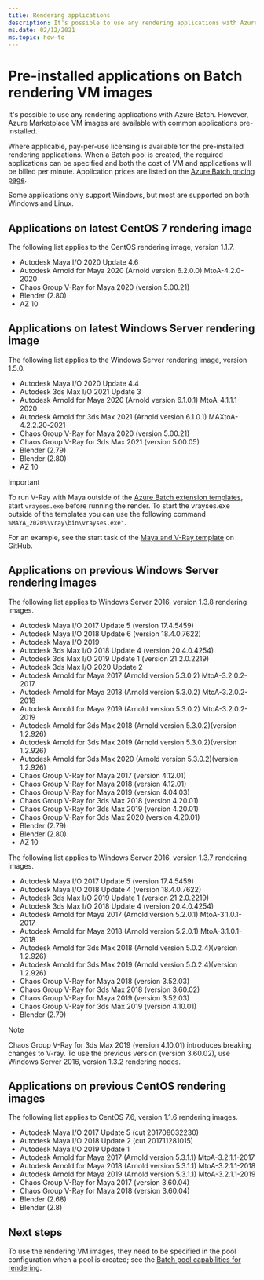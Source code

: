 ```yaml
---
title: Rendering applications
description: It's possible to use any rendering applications with Azure Batch. However, Azure Marketplace VM images are available with common applications pre-installed.
ms.date: 02/12/2021
ms.topic: how-to
---
```


# Pre-installed applications on Batch rendering VM images

It's possible to use any rendering applications with Azure Batch. However, Azure Marketplace VM images are available with common applications pre-installed.

Where applicable, pay-per-use licensing is available for the pre-installed rendering applications. When a Batch pool is created, the required applications can be specified and both the cost of VM and applications will be billed per minute. Application prices are listed on the [Azure Batch pricing page](https://azure.microsoft.com/pricing/details/batch/#graphic-rendering).

Some applications only support Windows, but most are supported on both Windows and Linux.

## Applications on latest CentOS 7 rendering image

The following list applies to the CentOS rendering image, version 1.1.7.

* Autodesk Maya I/O 2020 Update 4.6
* Autodesk Arnold for Maya 2020 (Arnold version 6.2.0.0) MtoA-4.2.0-2020
* Chaos Group V-Ray for Maya 2020 (version 5.00.21)
* Blender (2.80)
* AZ 10

## Applications on latest Windows Server rendering image

The following list applies to the Windows Server rendering image, version 1.5.0.

* Autodesk Maya I/O 2020 Update 4.4
* Autodesk 3ds Max I/O 2021 Update 3
* Autodesk Arnold for Maya 2020 (Arnold version 6.1.0.1) MtoA-4.1.1.1-2020
* Autodesk Arnold for 3ds Max 2021 (Arnold version 6.1.0.1) MAXtoA-4.2.2.20-2021
* Chaos Group V-Ray for Maya 2020 (version 5.00.21)
* Chaos Group V-Ray for 3ds Max 2021 (version 5.00.05)
* Blender (2.79)
* Blender (2.80)
* AZ 10

> [!IMPORTANT]
> To run V-Ray with Maya outside of the [Azure Batch extension templates](https://github.com/Azure/batch-extension-templates), start `vrayses.exe` before running the render. To start the vrayses.exe outside of the templates you can use the following command `%MAYA_2020%\vray\bin\vrayses.exe"`.
>
> For an example, see the start task of the [Maya and V-Ray template](https://github.com/Azure/batch-extension-templates/blob/master/templates/maya/render-vray-windows/pool.template.json) on GitHub.

## Applications on previous Windows Server rendering images

The following list applies to Windows Server 2016, version 1.3.8 rendering images.

* Autodesk Maya I/O 2017 Update 5 (version 17.4.5459)
* Autodesk Maya I/O 2018 Update 6 (version 18.4.0.7622)
* Autodesk Maya I/O 2019
* Autodesk 3ds Max I/O 2018 Update 4 (version 20.4.0.4254)
* Autodesk 3ds Max I/O 2019 Update 1 (version 21.2.0.2219)
* Autodesk 3ds Max I/O 2020 Update 2
* Autodesk Arnold for Maya 2017 (Arnold version 5.3.0.2) MtoA-3.2.0.2-2017
* Autodesk Arnold for Maya 2018 (Arnold version 5.3.0.2) MtoA-3.2.0.2-2018
* Autodesk Arnold for Maya 2019 (Arnold version 5.3.0.2) MtoA-3.2.0.2-2019
* Autodesk Arnold for 3ds Max 2018 (Arnold version 5.3.0.2)(version 1.2.926)
* Autodesk Arnold for 3ds Max 2019 (Arnold version 5.3.0.2)(version 1.2.926)
* Autodesk Arnold for 3ds Max 2020 (Arnold version 5.3.0.2)(version 1.2.926)
* Chaos Group V-Ray for Maya 2017 (version 4.12.01)
* Chaos Group V-Ray for Maya 2018 (version 4.12.01)
* Chaos Group V-Ray for Maya 2019 (version 4.04.03)
* Chaos Group V-Ray for 3ds Max 2018 (version 4.20.01)
* Chaos Group V-Ray for 3ds Max 2019 (version 4.20.01)
* Chaos Group V-Ray for 3ds Max 2020 (version 4.20.01)
* Blender (2.79)
* Blender (2.80)
* AZ 10

The following list applies to Windows Server 2016, version 1.3.7 rendering images.

* Autodesk Maya I/O 2017 Update 5 (version 17.4.5459)
* Autodesk Maya I/O 2018 Update 4 (version 18.4.0.7622)
* Autodesk 3ds Max I/O 2019 Update 1 (version 21.2.0.2219)
* Autodesk 3ds Max I/O 2018 Update 4 (version 20.4.0.4254)
* Autodesk Arnold for Maya 2017 (Arnold version 5.2.0.1) MtoA-3.1.0.1-2017
* Autodesk Arnold for Maya 2018 (Arnold version 5.2.0.1) MtoA-3.1.0.1-2018
* Autodesk Arnold for 3ds Max 2018 (Arnold version 5.0.2.4)(version 1.2.926)
* Autodesk Arnold for 3ds Max 2019 (Arnold version 5.0.2.4)(version 1.2.926)
* Chaos Group V-Ray for Maya 2018 (version 3.52.03)
* Chaos Group V-Ray for 3ds Max 2018 (version 3.60.02)
* Chaos Group V-Ray for Maya 2019 (version 3.52.03)
* Chaos Group V-Ray for 3ds Max 2019 (version 4.10.01)
* Blender (2.79)

> [!NOTE]
> Chaos Group V-Ray for 3ds Max 2019 (version 4.10.01) introduces breaking changes to V-ray. To use the previous version (version 3.60.02), use Windows Server 2016, version 1.3.2 rendering nodes.

## Applications on previous CentOS rendering images

The following list applies to CentOS 7.6, version 1.1.6 rendering images.

* Autodesk Maya I/O 2017 Update 5 (cut 201708032230)
* Autodesk Maya I/O 2018 Update 2 (cut 201711281015)
* Autodesk Maya I/O 2019 Update 1
* Autodesk Arnold for Maya 2017 (Arnold version 5.3.1.1) MtoA-3.2.1.1-2017
* Autodesk Arnold for Maya 2018 (Arnold version 5.3.1.1) MtoA-3.2.1.1-2018
* Autodesk Arnold for Maya 2019 (Arnold version 5.3.1.1) MtoA-3.2.1.1-2019
* Chaos Group V-Ray for Maya 2017 (version 3.60.04)
* Chaos Group V-Ray for Maya 2018 (version 3.60.04)
* Blender (2.68)
* Blender (2.8)

## Next steps

To use the rendering VM images, they need to be specified in the pool configuration when a pool is created; see the [Batch pool capabilities for rendering](./batch-rendering-functionality.md).
